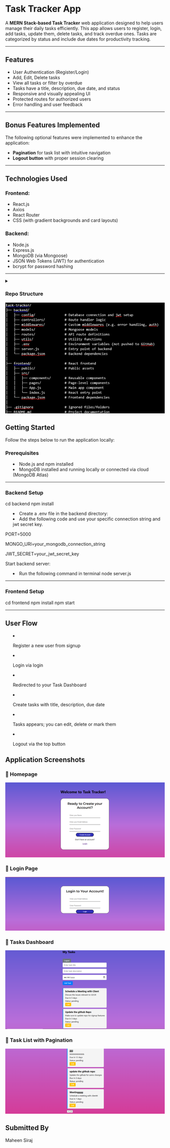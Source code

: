 # Task Tracker App

A **MERN Stack-based Task Tracker** web application designed to help users manage their daily tasks efficiently. This app allows users to register, login, add tasks, update them, delete tasks, and track overdue ones. Tasks are categorized by status and include due dates for productivity tracking.

---

## Features

- User Authentication (Register/Login)
- Add, Edit, Delete tasks
- View all tasks or filter by overdue
- Tasks have a title, description, due date, and status
- Responsive and visually appealing UI
- Protected routes for authorized users
- Error handling and user feedback

---

##  Bonus Features Implemented

The following optional features were implemented to enhance the application:

- **Pagination** for task list with intuitive navigation
- **Logout button** with proper session clearing

---

##  Technologies Used

### Frontend:
- React.js
- Axios
- React Router
- CSS (with gradient backgrounds and card layouts)

### Backend:
- Node.js
- Express.js
- MongoDB (via Mongoose)
- JSON Web Tokens (JWT) for authentication
- bcrypt for password hashing

---
<details> 
<summary>

### Repo Structure
![Repo Structure](./screenshots/repo.png)



##  Getting Started

Follow the steps below to run the application locally:

###  Prerequisites

- Node.js and npm installed
- MongoDB installed and running locally or connected via cloud (MongoDB Atlas)

---

###  Backend Setup

cd backend
npm install

- Create a .env file in the backend directory:
- Add the following code and use your specific connection string and jwt secret key.

PORT=5000

MONGO_URI=your_mongodb_connection_string

JWT_SECRET=your_jwt_secret_key

Start backend server:

- Run the following command in terminal
node server.js


---

### Frontend Setup
cd frontend
npm install
npm start

---

## User Flow
- Register a new user from signup

- Login via login

- Redirected to your Task Dashboard

- Create tasks with title, description, due date

- Tasks appears; you can edit, delete or mark them

- Logout via the top button


## Application Screenshots

### 🔹 Homepage
![Homepage](./screenshots/signup.png)

### 🔹 Login Page
![Homepage](./screenshots/login.png)

### 🔹 Tasks Dashboard
![Tasks Dashboard](./screenshots/taskS.png)

### 🔹 Task List with Pagination
![Task List with Pagnination](./screenshots/task_pagination.png)

## Submitted By
Maheen Siraj





